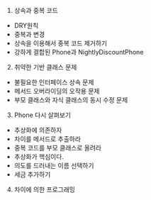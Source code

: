 1. 상속과 중복 코드
- DRY원칙
- 중복과 변경
- 상속을 이용해서 중복 코드 제거하기
- 강하게 결합된 Phone과 NightlyDiscountPhone
2. 취약한 기반 클래스 문제
- 불필요한 인터페이스 상속 문제
- 메서드 오버라이딩의 오작용 문제
- 부모 클래스와 자식 클래스의 동시 수정 문제
3. Phone 다시 살펴보기
- 추상화에 의존하자
- 차이를 메서드로 추출하라
- 중복 코드를 부모 클래스로 올려라
- 추상화가 핵심이다.
- 의도를 드러내는 이름 선택하기
- 세금 추가하기
4. 차이에 의한 프로그래밍